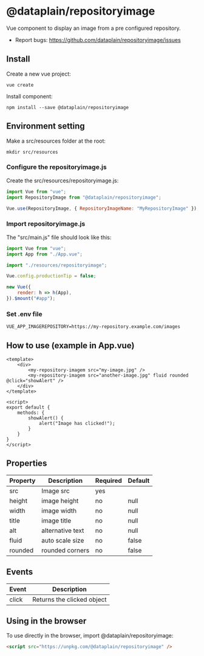 # @dataplain/repositoryimage

Vue component to display an image from a pre configured repository.

* Report bugs: <https://github.com/dataplain/repositoryimage/issues>

## Install

Create a new vue project:

```shell
vue create
```

Install component:

```shell
npm install --save @dataplain/repositoryimage
```

## Environment setting

Make a src/resources folder at the root:

```shell
mkdir src/resources
```

### Configure the repositoryimage.js

Create the src/resources/repositoryimage.js:

```javascript
import Vue from "vue";
import RepositoryImage from "@dataplain/repositoryimage";

Vue.use(RepositoryImage, { RepositoryImageName: "MyRepositoryImage" });
```

### Import repositoryimage.js

The "src/main.js" file should look like this:

```javascript
import Vue from "vue";
import App from "./App.vue";

import "./resources/repositoryimage";

Vue.config.productionTip = false;

new Vue({
    render: h => h(App),
}).$mount("#app");

```

### Set .env file

```text
VUE_APP_IMAGEREPOSITORY=https://my-repository.example.com/images
```

## How to use (example in App.vue)

```vue
<template>
    <div>
        <my-repository-imagem src="my-image.jpg" />
        <my-repository-imagem src="another-image.jpg" fluid rounded @click="showAlert" />
    </div>
</template>

<script>
export default {
    methods: {
        showAlert() {
            alert("Image has clicked!");
        }
    }
}
</script>
```

## Properties

Property | Description | Required | Default
-|-|-|-
src | Image src | yes |
height | image height | no | null
width | image width | no | null
title | image title | no | null
alt | alternative text | no | null
fluid | auto scale size | no | false
rounded | rounded corners | no | false

## Events

Event | Description
-|-
click | Returns the clicked object

## Using in the browser

To use directly in the browser, import @dataplain/repositoryimage:

```html
<script src="https://unpkg.com/@dataplain/repositoryimage" />
```
